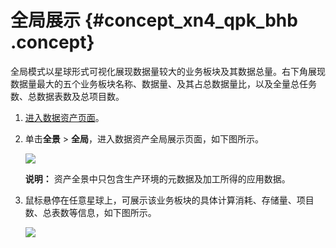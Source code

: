 # 全局展示 {#concept_xn4_qpk_bhb .concept}

全局模式以星球形式可视化展现数据量较大的业务板块及其数据总量。右下角展现数据量最大的五个业务板块名称、数据量、及其占总数据量比，以及全量总任务数、总数据表数及总项目数。

1.  [进入数据资产页面](intl.zh-CN/用户指南/数据资产/数据资产概览.md#section_h3b_2wk_bhb)。
2.  单击**全景** \> **全局**，进入数据资产全局展示页面，如下图所示。

    ![](http://static-aliyun-doc.oss-cn-hangzhou.aliyuncs.com/assets/img/136672/156134723640660_zh-CN.png)

    **说明：** 资产全景中只包含生产环境的元数据及加工所得的应用数据。

3.  鼠标悬停在任意星球上，可展示该业务板块的具体计算消耗、存储量、项目数、总表数等信息，如下图所示。

    ![](http://static-aliyun-doc.oss-cn-hangzhou.aliyuncs.com/assets/img/136672/156134723740661_zh-CN.png)



